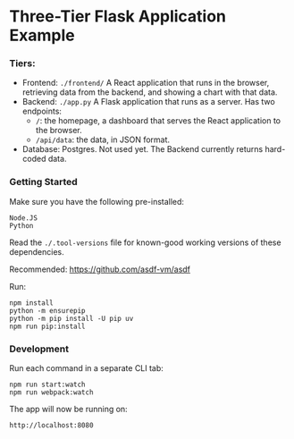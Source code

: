 # Three-Tier Flask Application Example

### Tiers:
  - Frontend: `./frontend/` A React application that runs in the browser, retrieving data from the backend, and showing a chart with that data.
  - Backend: `./app.py` A Flask application that runs as a server. Has two endpoints:
    - `/`: the homepage, a dashboard that serves the React application to the browser.
    - `/api/data`: the data, in JSON format.
  - Database: Postgres. Not used yet. The Backend currently returns hard-coded data.

### Getting Started

Make sure you have the following pre-installed:

```
Node.JS
Python
```

Read the `./.tool-versions` file for known-good working versions of these dependencies.

Recommended: https://github.com/asdf-vm/asdf

Run:

```
npm install
python -m ensurepip
python -m pip install -U pip uv
npm run pip:install
```

### Development

Run each command in a separate CLI tab:
```
npm run start:watch
npm run webpack:watch
```

The app will now be running on:
```
http://localhost:8080
```